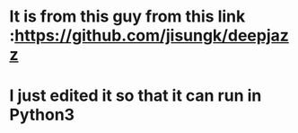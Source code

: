 # It is from this guy from this link :https://github.com/jisungk/deepjazz
# I just edited it so that it can run in Python3 
